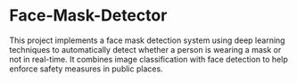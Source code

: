 # Face-Mask-Detector
This project implements a face mask detection system using deep learning techniques to automatically detect whether a person is wearing a mask or not in real-time. It combines image classification with face detection to help enforce safety measures in public places.
